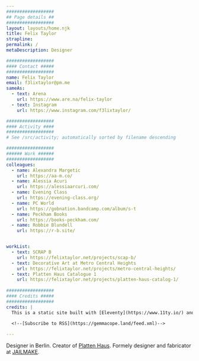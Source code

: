 ```yaml
---
##################
## Page details ##
##################
layout: layouts/home.njk
title: Felix Taylor
strapline: 
permalink: /
metaDescription: Designer

##################
#### Contact #####
##################
name: Felix Taylor
email: f3lixtaylor@pm.me
sameAs:
  - text: Arena
    url: https://www.are.na/felix-taylor
  - text: Instagram
    url: https://www.instagram.com/f3lixtaylor/

##################
#### Activity ####
##################
# See /src/activity; automatically sorted by filename descending

##################
###### Work ######
##################
colleagues:
  - name: Alexandra Margetic
    url: https://aa-m.co/
  - name: Alessia Acuri 
    url: https://alessiaarcuri.com/
  - name: Evening Class
    url: https://evening-class.org/
  - name: PC World
    url: https://gobnation.bandcamp.com/album/s-t
  - name: Peckham Books
    url: https://books-peckham.com/
  - name: Robbie Blundell
    url: https://r-b.site/


workList:
  - text: SCRAP B
    url: https://felixtaylor.net/projects/scap-b/
  - text: Decorative Art at Metro Central Heights
    url: https://felixtaylor.net/projects/metro-central-heights/
  - text: Platten Haus Catalogue 1
    url: https://felixtaylor.net/projects/platten-haus-catalog-1/
    
##################
#### Credits #####
##################
credits: |
  This is a static site built with [Eleventy](https://www.11ty.io/) and [Arena](https://www.are.na/) by Piper Haywood. If you’re interested, you can check out the [Github repo](https://github.com/GemCopeland/personal-website). Your data isn’t collected when using this site.

  <!--[Subscribe to RSS](https://gemmacope.land/feed.xml)-->
  
---
```


Designer in Berlin. Creator of [Platten Haus](https://www.instagram.com/platten.haus/). Formely designer and fabricator at [JAILMAKE](https://jailmake.com).